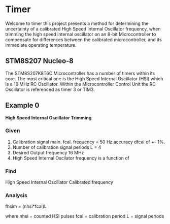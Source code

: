 # Timer
Welcome to timer this project presents a method for determining the uncertainty of a calibrated High Speed Internal Oscillator frequency, when trimming the high speed internal oscillator on an 8-bit Microcontroller to compensate for differences between the calibrated microcontroller, and its immediate operating temperature.

## STM8S207 Nucleo-8
The STM8S207K8T6C Microcontroller has a number of timers within its core. The most critical one is the High Speed Internal Oscillator (HSI) which is a 16 MHz RC Oscillator. Within the Microcontroller Control Unit the RC Oscillator is referenced as timer 3 or TIM3.

## Example 0
**High Speed Internal Oscillator Trimming**
### Given
1. Calibration signal main. fcal. frequency = 50 Hz
accuracy dfcal of +- 1%.
2. Number of calibration signal periods L = 4
3. Desired Output frequency 16 MHz
4. High Speed Internal Oscilator frequency is a function of

### Find
High Speed Internal Oscillator Calibrated frequency

### Analysis
fhsim = (nhsi*fcal)L

where nhsi = counted HSI pulses
fcal = calibration period
L = signal periods
